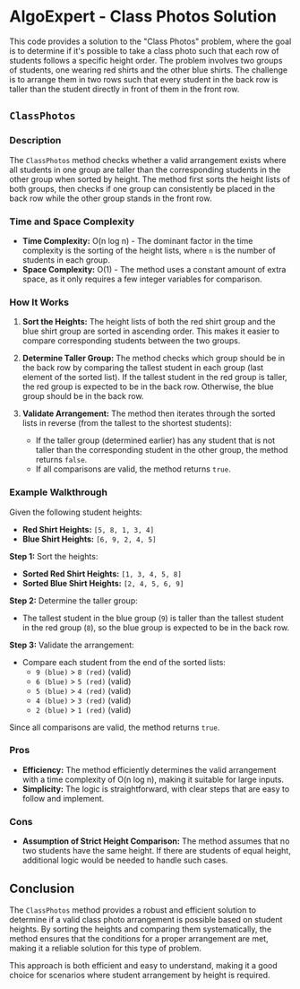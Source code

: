 # AlgoExpert - Class Photos Solution

This code provides a solution to the "Class Photos" problem, where the goal is to determine if it's possible to take a class photo such that each row of students follows a specific height order. The problem involves two groups of students, one wearing red shirts and the other blue shirts. The challenge is to arrange them in two rows such that every student in the back row is taller than the student directly in front of them in the front row.

## `ClassPhotos`

### Description
The `ClassPhotos` method checks whether a valid arrangement exists where all students in one group are taller than the corresponding students in the other group when sorted by height. The method first sorts the height lists of both groups, then checks if one group can consistently be placed in the back row while the other group stands in the front row.

### Time and Space Complexity
- **Time Complexity:** O(n log n) - The dominant factor in the time complexity is the sorting of the height lists, where `n` is the number of students in each group.
- **Space Complexity:** O(1) - The method uses a constant amount of extra space, as it only requires a few integer variables for comparison.

### How It Works
1. **Sort the Heights:** The height lists of both the red shirt group and the blue shirt group are sorted in ascending order. This makes it easier to compare corresponding students between the two groups.

2. **Determine Taller Group:** The method checks which group should be in the back row by comparing the tallest student in each group (last element of the sorted list). If the tallest student in the red group is taller, the red group is expected to be in the back row. Otherwise, the blue group should be in the back row.

3. **Validate Arrangement:** The method then iterates through the sorted lists in reverse (from the tallest to the shortest students):
   - If the taller group (determined earlier) has any student that is not taller than the corresponding student in the other group, the method returns `false`.
   - If all comparisons are valid, the method returns `true`.

### Example Walkthrough

Given the following student heights:
- **Red Shirt Heights:** `[5, 8, 1, 3, 4]`
- **Blue Shirt Heights:** `[6, 9, 2, 4, 5]`

**Step 1:** Sort the heights:
- **Sorted Red Shirt Heights:** `[1, 3, 4, 5, 8]`
- **Sorted Blue Shirt Heights:** `[2, 4, 5, 6, 9]`

**Step 2:** Determine the taller group:
- The tallest student in the blue group (`9`) is taller than the tallest student in the red group (`8`), so the blue group is expected to be in the back row.

**Step 3:** Validate the arrangement:
- Compare each student from the end of the sorted lists:
  - `9 (blue)` > `8 (red)` (valid)
  - `6 (blue)` > `5 (red)` (valid)
  - `5 (blue)` > `4 (red)` (valid)
  - `4 (blue)` > `3 (red)` (valid)
  - `2 (blue)` > `1 (red)` (valid)
  
Since all comparisons are valid, the method returns `true`.

### Pros
- **Efficiency:** The method efficiently determines the valid arrangement with a time complexity of O(n log n), making it suitable for large inputs.
- **Simplicity:** The logic is straightforward, with clear steps that are easy to follow and implement.

### Cons
- **Assumption of Strict Height Comparison:** The method assumes that no two students have the same height. If there are students of equal height, additional logic would be needed to handle such cases.

## Conclusion

The `ClassPhotos` method provides a robust and efficient solution to determine if a valid class photo arrangement is possible based on student heights. By sorting the heights and comparing them systematically, the method ensures that the conditions for a proper arrangement are met, making it a reliable solution for this type of problem.

This approach is both efficient and easy to understand, making it a good choice for scenarios where student arrangement by height is required.
